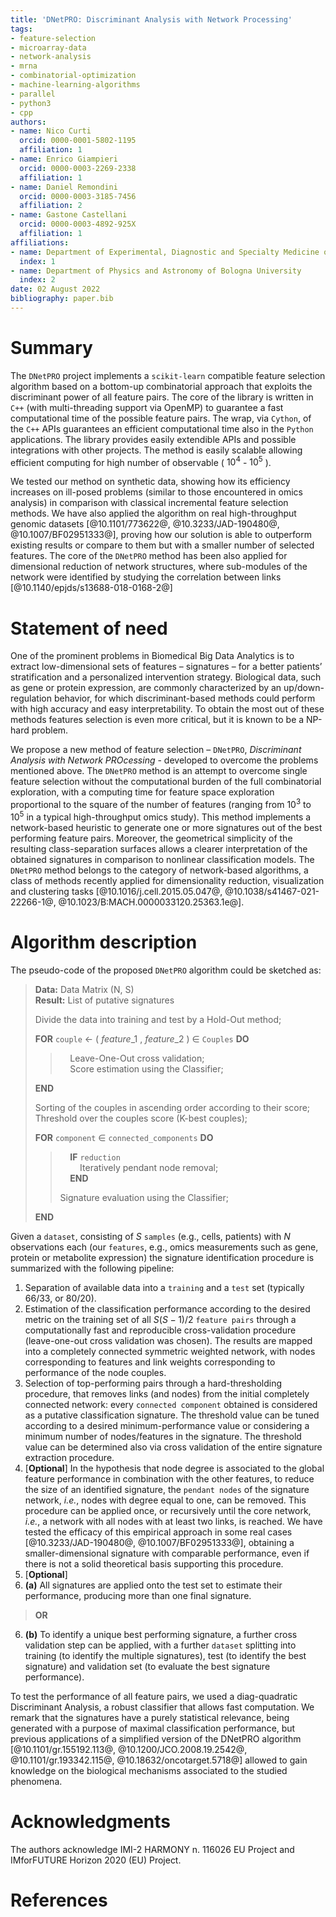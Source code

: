 ```yaml
---
title: 'DNetPRO: Discriminant Analysis with Network Processing'
tags:
- feature-selection
- microarray-data
- network-analysis
- mrna
- combinatorial-optimization
- machine-learning-algorithms
- parallel
- python3
- cpp
authors:
- name: Nico Curti
  orcid: 0000-0001-5802-1195
  affiliation: 1
- name: Enrico Giampieri
  orcid: 0000-0003-2269-2338
  affiliation: 1
- name: Daniel Remondini
  orcid: 0000-0003-3185-7456
  affiliation: 2
- name: Gastone Castellani
  orcid: 0000-0003-4892-925X
  affiliation: 1
affiliations:
- name: Department of Experimental, Diagnostic and Specialty Medicine of Bologna University
  index: 1
- name: Department of Physics and Astronomy of Bologna University
  index: 2
date: 02 August 2022
bibliography: paper.bib
---
```


# Summary

The `DNetPRO` project implements a `scikit-learn` compatible feature selection algorithm based on a bottom-up combinatorial approach that exploits the discriminant power of all feature pairs.
The core of the library is written in `C++` (with multi-threading support via OpenMP) to guarantee a fast computational time of the possible feature pairs.
The wrap, via `Cython`, of the `C++` APIs guarantees an efficient computational time also in the `Python` applications.
The library provides easily extendible APIs and possible integrations with other projects.
The method is easily scalable allowing efficient computing for high number of observable ( $10^4$ - $10^5$ ).

We tested our method on synthetic data, showing how its efficiency increases on ill-posed problems (similar to those encountered in omics analysis) in comparison with classical incremental feature selection methods.
We have also applied the algorithm on real high-throughput genomic datasets [@10.1101/773622@, @10.3233/JAD-190480@, @10.1007/BF02951333@], proving how our solution is able to outperform existing results or compare to them but with a smaller number of selected features.
The core of the `DNetPRO` method has been also applied for dimensional reduction of network structures, where sub-modules of the network were identified by studying the correlation between links [@10.1140/epjds/s13688-018-0168-2@]

# Statement of need

One of the prominent problems in Biomedical Big Data Analytics is to extract low-dimensional sets of features – signatures – for a better patients’ stratification and a personalized intervention strategy.
Biological data, such as gene or protein expression, are commonly characterized by an up/down-regulation behavior, for which discriminant-based methods could perform with high accuracy and easy interpretability.
To obtain the most out of these methods features selection is even more critical, but it is known to be a NP-hard problem.

We propose a new method of feature selection – `DNetPRO`, *Discriminant Analysis with Network PROcessing* - developed to overcome the problems mentioned above.
The `DNetPRO` method is an attempt to overcome single feature selection without the computational burden of the full combinatorial exploration, with a computing time for feature space exploration proportional to the square of the number of features (ranging from $10^3$ to $10^5$ in a typical high-throughput omics study).
This method implements a network-based heuristic to generate one or more signatures out of the best performing feature pairs.
Moreover, the geometrical simplicity of the resulting class-separation surfaces allows a clearer interpretation of the obtained signatures in comparison to nonlinear classification models.
The `DNetPRO` method belongs to the category of network-based algorithms, a class of methods recently applied for dimensionality reduction, visualization and clustering tasks [@10.1016/j.cell.2015.05.047@, @10.1038/s41467-021-22266-1@, @10.1023/B:MACH.0000033120.25363.1e@].

# Algorithm description

The pseudo-code of the proposed `DNetPRO` algorithm could be sketched as:

> **Data:** Data Matrix (N, S)\
> **Result:** List of putative signatures
>
> Divide the data into training and test by a Hold-Out method;
>
> **FOR** `couple` &larr; ( $feature\_1$ , $feature\_2$ ) &in; `Couples` **DO**
>> &nbsp;&nbsp;&nbsp;&nbsp;Leave-One-Out cross validation;\
>> &nbsp;&nbsp;&nbsp;&nbsp;Score estimation using the Classifier;
>
> **END**
>
> Sorting of the couples in ascending order according to their score;\
> Threshold over the couples score (K-best couples);
>
> **FOR** `component` &in; `connected_components` **DO**
>> &nbsp;&nbsp;&nbsp;&nbsp;**IF** `reduction`\
>> &nbsp;&nbsp;&nbsp;&nbsp;&nbsp;&nbsp;&nbsp;&nbsp;Iteratively pendant node removal;\
>>  &nbsp;&nbsp;&nbsp;&nbsp;**END**
>>
>> Signature evaluation using the Classifier;
>
> **END**

Given a `dataset`, consisting of $S$ `samples` (e.g., cells, patients) with $N$ observations each (our `features`, e.g., omics measurements such as gene, protein or metabolite expression) the signature identification procedure is summarized with the following pipeline:

1. Separation of available data into a `training` and a `test` set (typically 66/33, or 80/20).
2. Estimation of the classification performance according to the desired metric on the training set of all $S(S-1)/2$ `feature pairs` through a computationally fast and reproducible cross-validation procedure (leave-one-out cross validation was chosen).
  The results are mapped into a completely connected symmetric weighted network, with nodes corresponding to features and link weights corresponding to performance of the node couples.
3. Selection of top-performing pairs through a hard-thresholding procedure, that removes links (and nodes) from the initial completely connected network: every `connected component` obtained is considered as a putative classification signature.
  The threshold value can be tuned according to a desired minimum-performance value or considering a minimum number of nodes/features  in the signature.
  The threshold value can be determined also via cross validation of the entire signature extraction procedure.
4. [**Optional**] In the hypothesis that node degree is associated to the global feature performance in combination with the other features, to reduce the size of an identified signature, the `pendant nodes` of the signature network, *i.e.*, nodes with degree equal to one, can be removed.
  This procedure can be applied once, or recursively until the core network, *i.e.*, a network with all nodes with at least two links, is reached.
  We have tested the efficacy of this empirical approach in some real cases [@10.3233/JAD-190480@, @10.1007/BF02951333@], obtaining a smaller-dimensional signature with comparable performance, even if there is not a solid theoretical basis supporting this procedure.
5. [**Optional**]
6. **(a)** All signatures are applied onto the test set to estimate their performance, producing more than one final signature.
> **OR**
6. **(b)** To identify a unique best performing signature, a further cross validation step can be applied, with a further `dataset` splitting into training (to identify the multiple signatures), test (to identify the best signature) and validation set (to evaluate the best signature performance).

To test the performance of all feature pairs, we used a diag-quadratic Discriminant Analysis, a robust classifier that allows fast computation.
We remark that the signatures have a purely statistical relevance, being generated with a purpose of maximal classification performance, but previous applications of a simplified version of the DNetPRO algorithm [@10.1101/gr.155192.113@, @10.1200/JCO.2008.19.2542@, @10.1101/gr.193342.115@, @10.18632/oncotarget.5718@] allowed to gain knowledge on the biological mechanisms associated to the studied phenomena.

# Acknowledgments

The authors acknowledge IMI-2 HARMONY n. 116026 EU Project and IMforFUTURE Horizon 2020 (EU) Project.

# References
